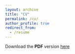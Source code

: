 ```yaml
---
layout: archive
title: "CV"
permalink: /cv/
author_profile: true
redirect_from:
  - /resume
---
```


Download the **PDF** version [here](https://N00bsie.github.io/files/cv-latest.pdf)


